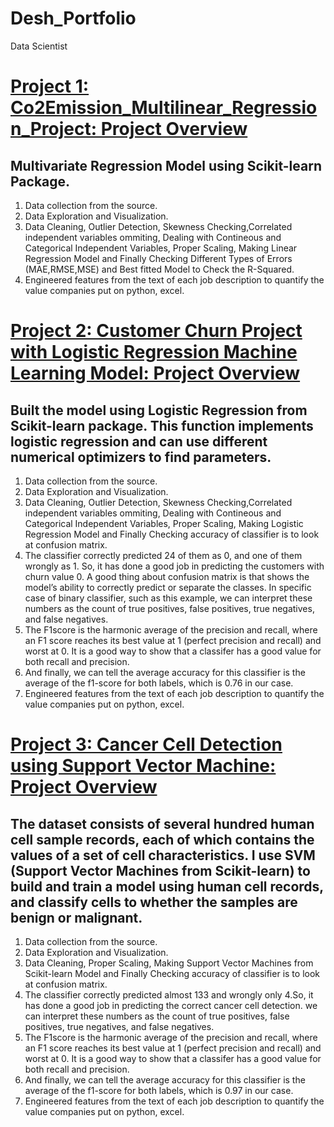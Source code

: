 # Desh_Portfolio
Data Scientist

# [Project 1: Co2Emission_Multilinear_Regression_Project: Project Overview](https://github.com/deshapriyamukherjee/Co2Emission_Multilinear_Regression_Project.git)
## Multivariate Regression Model using Scikit-learn Package.
1. Data collection from the source.
2. Data Exploration and Visualization.
3. Data Cleaning, Outlier Detection, Skewness Checking,Correlated independent variables ommiting, Dealing with Contineous and Categorical Independent Variables, Proper Scaling, Making Linear Regression Model and Finally Checking Different Types of Errors (MAE,RMSE,MSE) and Best fitted Model to Check the R-Squared.
4. Engineered features from the text of each job description to quantify the value companies put on python, excel.

# [Project 2: Customer Churn Project with Logistic Regression Machine Learning Model: Project Overview](https://github.com/deshapriya-mukherjee/Customer-Churn-Project.git)
## Built the model using Logistic Regression from Scikit-learn package. This function implements logistic regression and can use different numerical optimizers to find parameters.
1. Data collection from the source.
2. Data Exploration and Visualization.
3. Data Cleaning, Outlier Detection, Skewness Checking,Correlated independent variables ommiting, Dealing with Contineous and Categorical Independent Variables, Proper Scaling, Making Logistic Regression Model and Finally Checking accuracy of classifier is to look at confusion matrix.
4. The classifier correctly predicted 24 of them as 0, and one of them wrongly as 1. So, it has done a good job in predicting the customers with churn value 0. A good thing about confusion matrix is that shows the model’s ability to correctly predict or separate the classes.  In specific case of binary classifier, such as this example,  we can interpret these numbers as the count of true positives, false positives, true negatives, and false negatives.
5. The F1score is the harmonic average of the precision and recall, where an F1 score reaches its best value at 1 (perfect precision and recall) and worst at 0. It is a good way to show that a classifer has a good value for both recall and precision.
6. And finally, we can tell the average accuracy for this classifier is the average of the f1-score for both labels, which is 0.76 in our case.
6. Engineered features from the text of each job description to quantify the value companies put on python, excel.

# [Project 3: Cancer Cell Detection using Support Vector Machine: Project Overview](https://github.com/deshapriya-mukherjee/Cancer-Cell-Detection.git)
## The dataset consists of several hundred human cell sample records, each of which contains the values of a set of cell characteristics. I use SVM (Support Vector Machines from Scikit-learn) to build and train a model using human cell records, and classify cells to whether the samples are benign or malignant.
1. Data collection from the source.
2. Data Exploration and Visualization.
3. Data Cleaning, Proper Scaling, Making Support Vector Machines from Scikit-learn Model and Finally Checking accuracy of classifier is to look at confusion matrix.
4. The classifier correctly predicted almost 133 and wrongly only 4.So, it has done a good job in predicting the correct cancer cell detection. we can interpret these numbers as the count of true positives, false positives, true negatives, and false negatives.
5. The F1score is the harmonic average of the precision and recall, where an F1 score reaches its best value at 1 (perfect precision and recall) and worst at 0. It is a good way to show that a classifer has a good value for both recall and precision.
6. And finally, we can tell the average accuracy for this classifier is the average of the f1-score for both labels, which is 0.97 in our case.
6. Engineered features from the text of each job description to quantify the value companies put on python, excel.
